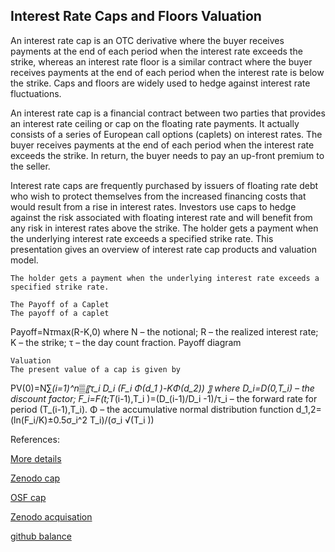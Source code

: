 ## Interest Rate Caps and Floors Valuation
   
An interest rate cap is an OTC derivative where the buyer receives payments at the end of each period when the interest rate exceeds the strike, whereas an interest rate floor is a similar contract where the buyer receives payments at the end of each period when the interest rate is below the strike. Caps and floors are widely used to hedge against interest rate fluctuations. 

An interest rate cap is a financial contract between two parties that provides an interest rate ceiling or cap on the floating rate payments. It actually consists of a series of European call options (caplets) on interest rates.  The buyer receives payments at the end of each period when the interest rate exceeds the strike.  In return, the buyer needs to pay an up-front premium to the seller.

Interest rate caps are frequently purchased by issuers of floating rate debt who wish to protect themselves from the increased financing costs that would result from a rise in interest rates. Investors use caps to hedge against the risk associated with floating interest rate and will benefit from any risk in interest rates above the strike. The holder gets a payment when the underlying interest rate exceeds a specified strike rate. This presentation gives an overview of interest rate cap products and valuation model. 


	The holder gets a payment when the underlying interest rate exceeds a specified strike rate.

	The Payoff of a Caplet
	The payoff of a caplet
Payoff=N*τ*max(R-K,0)
where N – the notional; R – the realized interest rate; K – the strike; τ – the day count fraction.
	Payoff diagram
 

	Valuation
	The present value of a cap is given by
PV(0)=N∑_(i=1)^n▒〖τ_i D_i (F_i Φ(d_1 )-KΦ(d_2)) 〗
where 
D_i=D(0,T_i) – the discount factor; 
F_i=F(t;T_(i-1),T_i )=(D_(i-1)/D_i -1)/τ_i – the forward rate for period (T_(i-1),T_i).
Φ – the accumulative normal distribution function
d_1,2=(ln⁡(F_i/K)±0.5σ_i^2 T_i)/(σ_i √(T_i ))





References:
   
   
[More details](./IrCap-30.pdf) 
   
[Zenodo cap](https://zenodo.org/record/6493279/files/Zenodo-IrCap.pdf)
   
[OSF cap](https://osf.io/kvbyz/download)

[Zenodo acquisation](https://zenodo.org/record/6547140#.YpDvKKgpDq4)

[github balance](https://github.com/cfrm17/BalanceSheetRisk)


